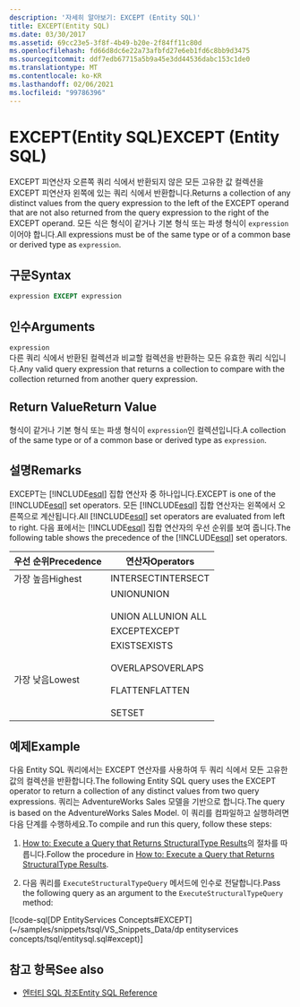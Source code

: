 ```yaml
---
description: '자세히 알아보기: EXCEPT (Entity SQL)'
title: EXCEPT(Entity SQL)
ms.date: 03/30/2017
ms.assetid: 69cc23e5-3f8f-4b49-b20e-2f84ff11c80d
ms.openlocfilehash: fd66d8dc6e22a73afbfd27e6eb1fd6c8bb9d3475
ms.sourcegitcommit: ddf7edb67715a5b9a45e3dd44536dabc153c1de0
ms.translationtype: MT
ms.contentlocale: ko-KR
ms.lasthandoff: 02/06/2021
ms.locfileid: "99786396"
---
```

# <a name="except-entity-sql"></a><span data-ttu-id="5beb7-103">EXCEPT(Entity SQL)</span><span class="sxs-lookup"><span data-stu-id="5beb7-103">EXCEPT (Entity SQL)</span></span>

<span data-ttu-id="5beb7-104">EXCEPT 피연산자 오른쪽 쿼리 식에서 반환되지 않은 모든 고유한 값 컬렉션을 EXCEPT 피연산자 왼쪽에 있는 쿼리 식에서 반환합니다.</span><span class="sxs-lookup"><span data-stu-id="5beb7-104">Returns a collection of any distinct values from the query expression to the left of the EXCEPT operand that are not also returned from the query expression to the right of the EXCEPT operand.</span></span> <span data-ttu-id="5beb7-105">모든 식은 형식이 같거나 기본 형식 또는 파생 형식이 `expression`이어야 합니다.</span><span class="sxs-lookup"><span data-stu-id="5beb7-105">All expressions must be of the same type or of a common base or derived type as `expression`.</span></span>  
  
## <a name="syntax"></a><span data-ttu-id="5beb7-106">구문</span><span class="sxs-lookup"><span data-stu-id="5beb7-106">Syntax</span></span>  
  
```sql  
expression EXCEPT expression  
```  
  
## <a name="arguments"></a><span data-ttu-id="5beb7-107">인수</span><span class="sxs-lookup"><span data-stu-id="5beb7-107">Arguments</span></span>  

 `expression`  
 <span data-ttu-id="5beb7-108">다른 쿼리 식에서 반환된 컬렉션과 비교할 컬렉션을 반환하는 모든 유효한 쿼리 식입니다.</span><span class="sxs-lookup"><span data-stu-id="5beb7-108">Any valid query expression that returns a collection to compare with the collection returned from another query expression.</span></span>  
  
## <a name="return-value"></a><span data-ttu-id="5beb7-109">Return Value</span><span class="sxs-lookup"><span data-stu-id="5beb7-109">Return Value</span></span>  

 <span data-ttu-id="5beb7-110">형식이 같거나 기본 형식 또는 파생 형식이 `expression`인 컬렉션입니다.</span><span class="sxs-lookup"><span data-stu-id="5beb7-110">A collection of the same type or of a common base or derived type as `expression`.</span></span>  
  
## <a name="remarks"></a><span data-ttu-id="5beb7-111">설명</span><span class="sxs-lookup"><span data-stu-id="5beb7-111">Remarks</span></span>  

 <span data-ttu-id="5beb7-112">EXCEPT는 [!INCLUDE[esql](../../../../../../includes/esql-md.md)] 집합 연산자 중 하나입니다.</span><span class="sxs-lookup"><span data-stu-id="5beb7-112">EXCEPT is one of the [!INCLUDE[esql](../../../../../../includes/esql-md.md)] set operators.</span></span> <span data-ttu-id="5beb7-113">모든 [!INCLUDE[esql](../../../../../../includes/esql-md.md)] 집합 연산자는 왼쪽에서 오른쪽으로 계산됩니다.</span><span class="sxs-lookup"><span data-stu-id="5beb7-113">All [!INCLUDE[esql](../../../../../../includes/esql-md.md)] set operators are evaluated from left to right.</span></span> <span data-ttu-id="5beb7-114">다음 표에서는 [!INCLUDE[esql](../../../../../../includes/esql-md.md)] 집합 연산자의 우선 순위를 보여 줍니다.</span><span class="sxs-lookup"><span data-stu-id="5beb7-114">The following table shows the precedence of the [!INCLUDE[esql](../../../../../../includes/esql-md.md)] set operators.</span></span>  
  
|<span data-ttu-id="5beb7-115">우선 순위</span><span class="sxs-lookup"><span data-stu-id="5beb7-115">Precedence</span></span>|<span data-ttu-id="5beb7-116">연산자</span><span class="sxs-lookup"><span data-stu-id="5beb7-116">Operators</span></span>|  
|----------------|---------------|  
|<span data-ttu-id="5beb7-117">가장 높음</span><span class="sxs-lookup"><span data-stu-id="5beb7-117">Highest</span></span>|<span data-ttu-id="5beb7-118">INTERSECT</span><span class="sxs-lookup"><span data-stu-id="5beb7-118">INTERSECT</span></span>|  
||<span data-ttu-id="5beb7-119">UNION</span><span class="sxs-lookup"><span data-stu-id="5beb7-119">UNION</span></span><br /><br /> <span data-ttu-id="5beb7-120">UNION ALL</span><span class="sxs-lookup"><span data-stu-id="5beb7-120">UNION ALL</span></span>|  
||<span data-ttu-id="5beb7-121">EXCEPT</span><span class="sxs-lookup"><span data-stu-id="5beb7-121">EXCEPT</span></span>|  
|<span data-ttu-id="5beb7-122">가장 낮음</span><span class="sxs-lookup"><span data-stu-id="5beb7-122">Lowest</span></span>|<span data-ttu-id="5beb7-123">EXISTS</span><span class="sxs-lookup"><span data-stu-id="5beb7-123">EXISTS</span></span><br /><br /> <span data-ttu-id="5beb7-124">OVERLAPS</span><span class="sxs-lookup"><span data-stu-id="5beb7-124">OVERLAPS</span></span><br /><br /> <span data-ttu-id="5beb7-125">FLATTEN</span><span class="sxs-lookup"><span data-stu-id="5beb7-125">FLATTEN</span></span><br /><br /> <span data-ttu-id="5beb7-126">SET</span><span class="sxs-lookup"><span data-stu-id="5beb7-126">SET</span></span>|  
  
## <a name="example"></a><span data-ttu-id="5beb7-127">예제</span><span class="sxs-lookup"><span data-stu-id="5beb7-127">Example</span></span>  

 <span data-ttu-id="5beb7-128">다음 Entity SQL 쿼리에서는 EXCEPT 연산자를 사용하여 두 쿼리 식에서 모든 고유한 값의 컬렉션을 반환합니다.</span><span class="sxs-lookup"><span data-stu-id="5beb7-128">The following Entity SQL query uses the EXCEPT operator to return a collection of any distinct values from two query expressions.</span></span> <span data-ttu-id="5beb7-129">쿼리는 AdventureWorks Sales 모델을 기반으로 합니다.</span><span class="sxs-lookup"><span data-stu-id="5beb7-129">The query is based on the AdventureWorks Sales Model.</span></span> <span data-ttu-id="5beb7-130">이 쿼리를 컴파일하고 실행하려면 다음 단계를 수행하세요.</span><span class="sxs-lookup"><span data-stu-id="5beb7-130">To compile and run this query, follow these steps:</span></span>  
  
1. <span data-ttu-id="5beb7-131">[How to: Execute a Query that Returns StructuralType Results](../how-to-execute-a-query-that-returns-structuraltype-results.md)의 절차를 따릅니다.</span><span class="sxs-lookup"><span data-stu-id="5beb7-131">Follow the procedure in [How to: Execute a Query that Returns StructuralType Results](../how-to-execute-a-query-that-returns-structuraltype-results.md).</span></span>  
  
2. <span data-ttu-id="5beb7-132">다음 쿼리를 `ExecuteStructuralTypeQuery` 메서드에 인수로 전달합니다.</span><span class="sxs-lookup"><span data-stu-id="5beb7-132">Pass the following query as an argument to the `ExecuteStructuralTypeQuery` method:</span></span>  
  
 [!code-sql[DP EntityServices Concepts#EXCEPT](~/samples/snippets/tsql/VS_Snippets_Data/dp entityservices concepts/tsql/entitysql.sql#except)]  
  
## <a name="see-also"></a><span data-ttu-id="5beb7-133">참고 항목</span><span class="sxs-lookup"><span data-stu-id="5beb7-133">See also</span></span>

- [<span data-ttu-id="5beb7-134">엔터티 SQL 참조</span><span class="sxs-lookup"><span data-stu-id="5beb7-134">Entity SQL Reference</span></span>](entity-sql-reference.md)
